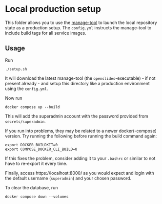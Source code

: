 # Local production setup

This folder allows you to use the
[manage-tool](https://github.com/OpenSlides/openslides-manage-service) to launch
the local repository state as a production setup.
The `config.yml` instructs the manage-tool to include build tags for all service
images.

## Usage

Run

    ./setup.sh

It will download the latest manage-tool (the `openslides`-executable) - if not
present already - and setup this directory like a production environment using
the `config.yml`.

Now run

    docker compose up --build

This will add the superadmin account with the password provided from
`secrets/superadmin`.

If you run into problems, they may be related to a newer docker(-compose)
version. Try running the following before running the build command again:

    export DOCKER_BUILDKIT=0
    export COMPOSE_DOCKER_CLI_BUILD=0

If this fixes the problem, consider adding it to your `.bashrc` or similar to
not have to re-export it every time.

Finally, access https://localhost:8000/ as you would expect and login with the
default username (`superadmin`) and your chosen password.

To clear the database, run

    docker compose down --volumes
